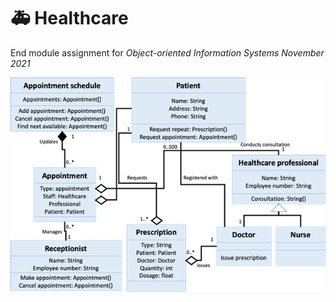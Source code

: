 # 🚑 Healthcare

End module assignment for *Object-oriented Information Systems November 2021*

![design](design.png "design")
